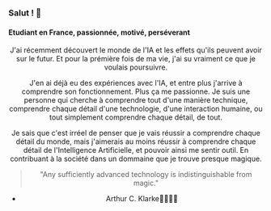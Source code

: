 ### Salut ! 👋

#### Etudiant en France, passionnée, motivé, perséverant

<div align="center">

  <p>
    J'ai récemment découvert le monde de l'IA et les effets qu'ils peuvent avoir sur le futur. Et pour la prémière fois de ma vie, j'ai su vraiment ce que je voulais poursuivre.
  </p>
  <p>
    J'en ai déjà eu des expériences avec l'IA, et entre plus j'arrive à comprendre son fonctionnement. Plus ça me passionne. Je suis une personne qui cherche à comprendre tout d'une manière technique, comprendre chaque détail d'une technologie, d'une interaction humaine, ou tout simplement comprendre chaque détail, de tout.
  </p>
  <p>
    Je sais que c'est irréel de penser que je vais réussir a comprendre chaque détail du monde, mais j'aimerais au moins réussir à comprendre chaque détail de l'Intelligence Artificielle, et pouvoir ainsi me sentir outil. En contribuant à la société dans un dommaine que je trouve presque magique.
  </p>

> "Any sufficiently advanced technology is indistinguishable from magic."

- Arthur C. Klarke
</div>
